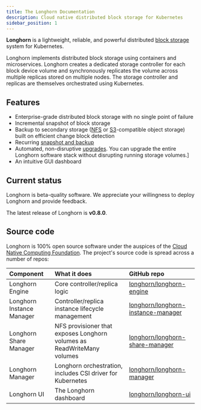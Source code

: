 ```yaml
---
title: The Longhorn Documentation
description: Cloud native distributed block storage for Kubernetes
sidebar_position: 1
---
```


<head>
  <link rel="canonical" href="https://main--longhornio-docusaurus.netlify.app/index"/>
</head>

**Longhorn** is a lightweight, reliable, and powerful distributed [block storage](https://cloudacademy.com/blog/object-storage-block-storage/) system for Kubernetes.

Longhorn implements distributed block storage using containers and microservices. Longhorn creates a dedicated storage controller for each block device volume and synchronously replicates the volume across multiple replicas stored on multiple nodes. The storage controller and replicas are themselves orchestrated using Kubernetes.

## Features

* Enterprise-grade distributed block storage with no single point of failure
* Incremental snapshot of block storage
* Backup to secondary storage ([NFS](https://www.extrahop.com/resources/protocols/nfs/) or [S3](https://aws.amazon.com/s3/)-compatible object storage) built on efficient change block detection
* Recurring [snapshot and backup](concepts#24-snapshots)
* Automated, non-disruptive [upgrades](install/upgrades). You can upgrade the entire Longhorn software stack without disrupting running storage volumes.]
* An intuitive GUI dashboard

## Current status

Longhorn is beta-quality software. We appreciate your willingness to deploy Longhorn and provide feedback.

The latest release of Longhorn is **v0.8.0**.

## Source code

Longhorn is 100% open source software under the auspices of the [Cloud Native Computing Foundation](https://cncf.io). The project's source code is spread across a number of repos:

| Component                 | What it does                                                           | GitHub repo                                                                                 |
| :------------------------ | :--------------------------------------------------------------------- | :------------------------------------------------------------------------------------------ |
| Longhorn Engine           | Core controller/replica logic                                          | [longhorn/longhorn-engine](https://github.com/longhorn/longhorn-engine)                     |
| Longhorn Instance Manager | Controller/replica instance lifecycle management                       | [longhorn/longhorn-instance-manager](https://github.com/longhorn/longhorn-instance-manager) |
| Longhorn Share Manager    | NFS provisioner that exposes Longhorn volumes as ReadWriteMany volumes | [longhorn/longhorn-share-manager](https://github.com/longhorn/longhorn-share-manager)       |
| Longhorn Manager          | Longhorn orchestration, includes CSI driver for Kubernetes             | [longhorn/longhorn-manager](https://github.com/longhorn/longhorn-manager)                   |
| Longhorn UI               | The Longhorn dashboard                                                 | [longhorn/longhorn-ui](https://github.com/longhorn/longhorn-ui)                             |
